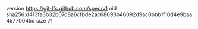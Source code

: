 version https://git-lfs.github.com/spec/v1
oid sha256:d413fa3b32b07d8a6cfbde2ac68693b46092d9ac0bbb1f10d4e9baa45770045d
size 71
